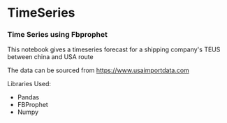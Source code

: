 # TimeSeries
### Time Series using Fbprophet

This notebook gives a timeseries forecast for a shipping company's TEUS between china and USA route

The data can be sourced from https://www.usaimportdata.com

Libraries Used:

- Pandas
- FBProphet
- Numpy
